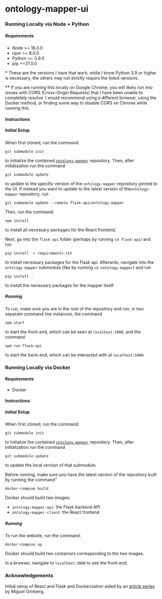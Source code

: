 # ontology-mapper-ui

### Running Locally via Node + Python

##### Requirements

-   Node >= 16.0.0
-   npm >= 8.0.0
-   Python >= 3.9.0
-   pip >=21.0.0

**\*** These are the versions I have that work; while I know Python 3.9 or higher is necessary, the others may not strictly require the listed versions.

**\*\*** If you are running this locally on Google Chrome, you will likely run into issues with CORS (Cross-Origin Requests) that I have been unable to completely resolve. I would recommend using a different browser, using the Docker method, or finding some way to disable CORS on Chrome while running this.

#### Instructions

##### Initial Setup

When first cloned, run the command:

```
git submodule init
```

to initialize the contained [`ontology-mapper`](https://github.com/ccb-hms/ontology-mapper) repository.
Then, after initialization run the command

```
git submodule update
```

to update to the specific version of the `ontology-mapper` repository pinned to the UI. If instead you want to update to the latest version of the`ontology-mapper` repository, run

```
git submodule update --remote flask-api/ontology-mapper
```

Then, run the command:

```
npm install
```

to install all necessary packages for the React frontend.

Next, go into the `flask-api` folder (perhaps by running `cd flask-api`) and run

```
pip install -r requirements.txt
```

to install necessary packages for the Flask api.
Afterards, navigate into the `ontology-mapper` submodule (like by running `cd ontology-mapper`) and run

```
pip install .
```

to install the necessary packages for the mapper itself.

##### Running

To run, make sure you are in the root of the repository and run, in two separate command line instances, the command

```
npm start
```

to start the front-end, which can be seen at `localhost:3000`, and the command

```
npm run flask-api
```

to start the back-end, which can be interacted with at `localhost:5000`.

### Running Locally via Docker

#### Requirements

-   Docker

#### Instructions

##### Initial Setup

When first cloned, run the command:

```
git submodule init
```

to initialize the contained [`ontology-mapper`](https://github.com/ccb-hms/ontology-mapper) repository.
Then, after initialization run the command

```
git submodule update
```

to update the local version of that submodule.

Before running, make sure you have the latest version of the repository built by running the command"

```
docker-compose build
```

Docker should build two images:

-   `ontology-mapper-api`: the Flask backend API
-   `ontology-mapper-client`: the React frontend

##### Running

To run the website, run the command:

```
docker-compose up
```

Docker should build two containers corresponding to the two images.

In a browser, navigate to `localhost:3000` to see the front-end.

### Acknowledgements

Initial setup of React and Flask and Dockerization aided by an [article series](https://blog.miguelgrinberg.com/post/how-to-dockerize-a-react-flask-project) by Miguel Grinberg.
